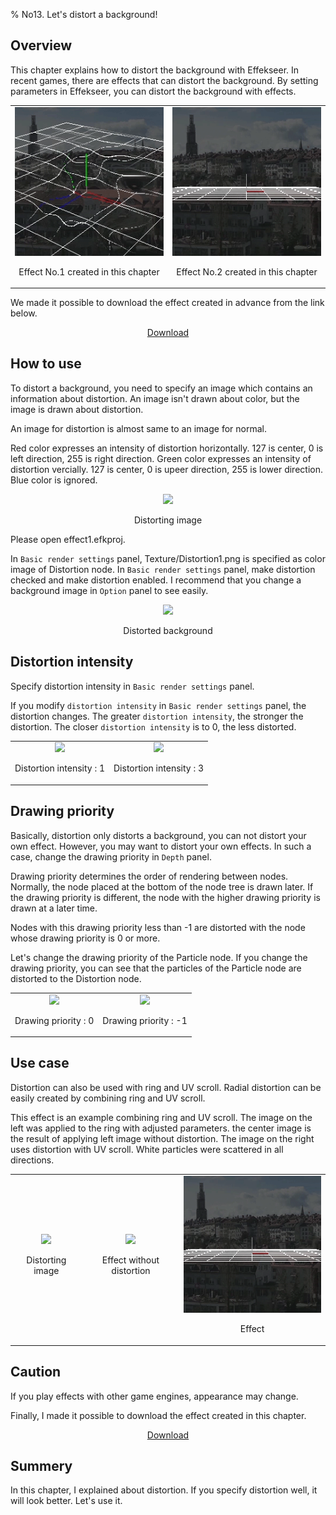 ﻿% No13. Let's distort a background!

<div class="main">

## Overview

This chapter explains how to distort the background with Effekseer.
In recent games, there are effects that can distort the background.
By setting parameters in Effekseer, you can distort the background with effects.

<div align="center">
<table>
<tr>

<td>
<div align="center">
<img src="../../img/Tutorial/13/effect1.gif">
<p>Effect No.1 created in this chapter</p>
</div>
</td>
<td>
<div align="center">
<img src="../../img/Tutorial/13/effect2.gif">
<p>Effect No.2 created in this chapter</p>
</div>
</td>

</tr>
</table>
</div>

<p>We made it possible to download the effect created in advance from the link below.</p>
<div align="center">
<p><a href = "../../Sample/13_01_Sample.zip">Download</a></p>
</div>

## How to use

To distort a background, you need to specify an image which contains an information about distortion.
An image isn't drawn about color, but the image is drawn about distortion.

An image for distortion is almost same to an image for normal.

Red color expresses an intensity of distortion horizontally. 127 is center, 0 is left direction, 255 is right direction.
Green color expresses an intensity of distortion vercially. 127 is center, 0 is upeer direction, 255 is lower direction.
Blue color is ignored.

<div align="center">
<img src="../../img/Tutorial/13/Distortion1.png">
<p>Distorting image</p>
</div>

Please open effect1.efkproj.

In ```Basic render settings``` panel, Texture/Distortion1.png is specified as color image of Distortion node.
In ```Basic render settings``` panel, make distortion checked and make distortion enabled.
I recommend that you change a background image in ```Option``` panel to see easily.

<div align="center">
<img src="../../img/Tutorial/13/intesity_1.png">
<p>Distorted background</p>
</div>

## Distortion intensity

Specify distortion intensity in ```Basic render settings``` panel.

If you modify ```distortion intensity``` in ```Basic render settings``` panel, the distortion changes.
The greater ```distortion intensity```, the stronger the distortion.
The closer ```distortion intensity``` is to 0, the less distorted.

<div align="center">
<table>
<tr>

<td>
<div align="center">
<img src="../../img/Tutorial/13/intesity_1.png">
<p>Distortion intensity : 1</p>
</div>
</td>
<td>
<div align="center">
<img src="../../img/Tutorial/13/intesity_3.png">
<p>Distortion intensity : 3</p>
</div>
</td>

</tr>
</table>
</div>

## Drawing priority

Basically, distortion only distorts a background, you can not distort your own effect.
However, you may want to distort your own effects.
In such a case, change the drawing priority in ```Depth``` panel.

Drawing priority determines the order of rendering between nodes. Normally, the node placed at the bottom of the node tree is drawn later.
If the drawing priority is different, the node with the higher drawing priority is drawn at a later time.

Nodes with this drawing priority less than -1 are distorted with the node whose drawing priority is 0 or more.

Let's change the drawing priority of the Particle node.
If you change the drawing priority, you can see that the particles of the Particle node are distorted to the Distortion node.

<div align="center">
<table>
<tr>

<td>
<div align="center">
<img src="../../img/Tutorial/13/priority_off.png">
<p>Drawing priority : 0</p>
</div>
</td>
<td>
<div align="center">
<img src="../../img/Tutorial/13/priority_on.png">
<p>Drawing priority : -1</p>
</div>
</td>

</tr>
</table>
</div>

## Use case

Distortion can also be used with ring and UV scroll.
Radial distortion can be easily created by combining ring and UV scroll.

This effect is an example combining ring and UV scroll.
The image on the left was applied to the ring with adjusted parameters.
the center image is the result of applying left image without distortion.
The image on the right uses distortion with UV scroll.
White particles were scattered in all directions.

<div align="center">
<table>
<tr>

<td>
<div align="center">
<img src="../../img/Tutorial/13/Distortion2.png">
<p>Distorting image</p>
</div>
</td>

<td>
<div align="center">
<img src="../../img/Tutorial/13/effect2_original.png">
<p>Effect without distortion</p>
</div>
</td>

<td>
<div align="center">
<img src="../../img/Tutorial/13/effect2.gif">
<p>Effect</p>
</div>
</td>

</tr>
</table>
</div>

## Caution

If you play effects with other game engines, appearance may change.

Finally, I made it possible to download the effect created in this chapter.

<div align="center">
<a href = "../../Sample/13_02_Sample.zip">Download</a>
</div>

## Summery

In this chapter, I explained about distortion.
If you specify distortion well, it will look better.
Let's use it.

</div>

